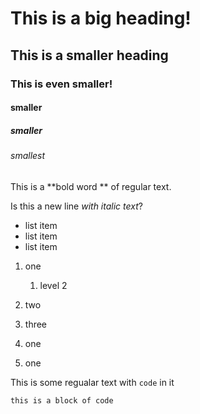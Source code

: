 # This is a big heading!

## This is a smaller heading

### This is even smaller!

#### smaller

##### smaller

###### smallest

This is a **bold word ** of regular text. 


Is this a new line *with italic text*?

- list item
- list item
- list item

1. one
   1. level 2
  
3. two
4. three
1. one
1. one

This is some regualar text with `code` in it

```
this is a block of code
```
